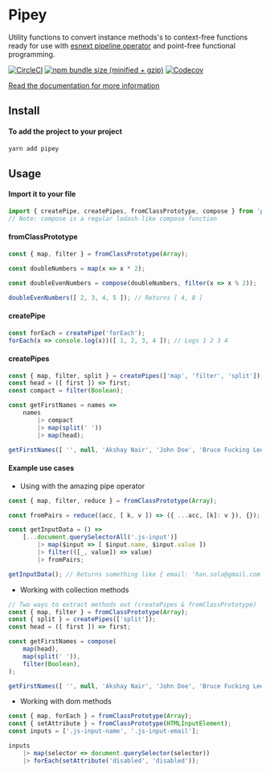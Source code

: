 
# Pipey
Utility functions to convert instance methods's to context-free functions ready for use with [esnext pipeline operator](https://github.com/tc39/proposal-pipeline-operator) and point-free functional programming.

[![CircleCI](https://img.shields.io/circleci/project/github/phenax/pipey/master.svg?style=for-the-badge)](https://circleci.com/gh/phenax/pipey)
[![npm bundle size (minified + gzip)](https://img.shields.io/bundlephobia/minzip/pipey.svg?style=for-the-badge)](https://www.npmjs.com/package/pipey)
[![Codecov](https://img.shields.io/codecov/c/github/phenax/pipey.svg?style=for-the-badge)](https://codecov.io/gh/phenax/pipey)


[Read the documentation for more information](https://github.com/phenax/pipey/tree/master/docs)

## Install

#### To add the project to your project
```bash
yarn add pipey
```

## Usage

#### Import it to your file
```js
import { createPipe, createPipes, fromClassPrototype, compose } from 'pipey';
// Note: compose is a regular lodash-like compose function
```

#### fromClassPrototype
```js
const { map, filter } = fromClassPrototype(Array);

const doubleNumbers = map(x => x * 2);

const doubleEvenNumbers = compose(doubleNumbers, filter(x => x % 2));

doubleEvenNumbers([ 2, 3, 4, 5 ]); // Returns [ 4, 8 ]
```

#### createPipe
```js
const forEach = createPipe('forEach');
forEach(x => console.log(x))([ 1, 2, 3, 4 ]); // Logs 1 2 3 4
```

#### createPipes
```js
const { map, filter, split } = createPipes(['map', 'filter', 'split']);
const head = ([ first ]) => first;
const compact = filter(Boolean);

const getFirstNames = names =>
    names
        |> compact
        |> map(split(' '))
        |> map(head);

getFirstNames([ '', null, 'Akshay Nair', 'John Doe', 'Bruce Fucking Lee' ]); // Returns ['Akshay', 'John', 'Bruce']
```

#### Example use cases

* Using with the amazing pipe operator
```js
const { map, filter, reduce } = fromClassPrototype(Array);

const fromPairs = reduce((acc, [ k, v ]) => ({ ...acc, [k]: v }), {});

const getInputData = () =>
    [...document.querySelectorAll('.js-input')]
        |> map($input => [ $input.name, $input.value ])
        |> filter(([_, value]) => value)
        |> fromPairs;

getInputData(); // Returns something like { email: 'han.solo@gmail.com', name: 'Han Solo' }
```

* Working with collection methods
```js
// Two ways to extract methods out (createPipes & fromClassPrototype)
const { map, filter } = fromClassPrototype(Array);
const { split } = createPipes(['split']);
const head = ([ first ]) => first;

const getFirstNames = compose(
    map(head),
    map(split(' ')),
    filter(Boolean),
);

getFirstNames([ '', null, 'Akshay Nair', 'John Doe', 'Bruce Fucking Lee' ]); // Returns ['Akshay', 'John', 'Bruce']
```


* Working with dom methods
```js
const { map, forEach } = fromClassPrototype(Array);
const { setAttribute } = fromClassPrototype(HTMLInputElement);
const inputs = ['.js-input-name', '.js-input-email'];

inputs
    |> map(selector => document.querySelector(selector))
    |> forEach(setAttribute('disabled', 'disabled'));
```
